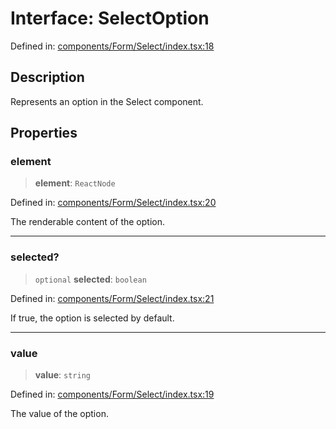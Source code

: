 # Interface: SelectOption

Defined in: [components/Form/Select/index.tsx:18](https://github.com/onyx-og/prismal/blob/7e948b825c73ffc9bb10fe5a1890783eb7215c77/packages/react/src/components/Form/Select/index.tsx#L18)

## Description

Represents an option in the Select component.

## Properties

### element

> **element**: `ReactNode`

Defined in: [components/Form/Select/index.tsx:20](https://github.com/onyx-og/prismal/blob/7e948b825c73ffc9bb10fe5a1890783eb7215c77/packages/react/src/components/Form/Select/index.tsx#L20)

The renderable content of the option.

***

### selected?

> `optional` **selected**: `boolean`

Defined in: [components/Form/Select/index.tsx:21](https://github.com/onyx-og/prismal/blob/7e948b825c73ffc9bb10fe5a1890783eb7215c77/packages/react/src/components/Form/Select/index.tsx#L21)

If true, the option is selected by default.

***

### value

> **value**: `string`

Defined in: [components/Form/Select/index.tsx:19](https://github.com/onyx-og/prismal/blob/7e948b825c73ffc9bb10fe5a1890783eb7215c77/packages/react/src/components/Form/Select/index.tsx#L19)

The value of the option.
